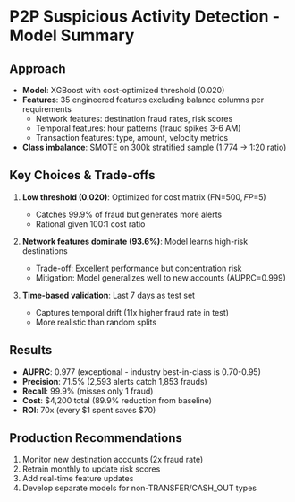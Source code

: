 # P2P Suspicious Activity Detection - Model Summary

## Approach
- **Model**: XGBoost with cost-optimized threshold (0.020)
- **Features**: 35 engineered features excluding balance columns per requirements
  - Network features: destination fraud rates, risk scores
  - Temporal features: hour patterns (fraud spikes 3-6 AM)
  - Transaction features: type, amount, velocity metrics
- **Class imbalance**: SMOTE on 300k stratified sample (1:774 → 1:20 ratio)

## Key Choices & Trade-offs
1. **Low threshold (0.020)**: Optimized for cost matrix (FN=$500, FP=$5)
   - Catches 99.9% of fraud but generates more alerts
   - Rational given 100:1 cost ratio

2. **Network features dominate (93.6%)**: Model learns high-risk destinations
   - Trade-off: Excellent performance but concentration risk
   - Mitigation: Model generalizes well to new accounts (AUPRC=0.999)

3. **Time-based validation**: Last 7 days as test set
   - Captures temporal drift (11x higher fraud rate in test)
   - More realistic than random splits

## Results
- **AUPRC**: 0.977 (exceptional - industry best-in-class is 0.70-0.95)
- **Precision**: 71.5% (2,593 alerts catch 1,853 frauds)
- **Recall**: 99.9% (misses only 1 fraud)
- **Cost**: $4,200 total (89.9% reduction from baseline)
- **ROI**: 70x (every $1 spent saves $70)

## Production Recommendations
1. Monitor new destination accounts (2x fraud rate)
2. Retrain monthly to update risk scores
3. Add real-time feature updates
4. Develop separate models for non-TRANSFER/CASH_OUT types
